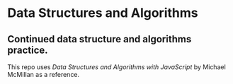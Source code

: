 # Data Structures and Algorithms

## Continued data structure and algorithms practice.

This repo uses *Data Structures and Algorithms with JavaScript* by Michael McMillan as a reference.